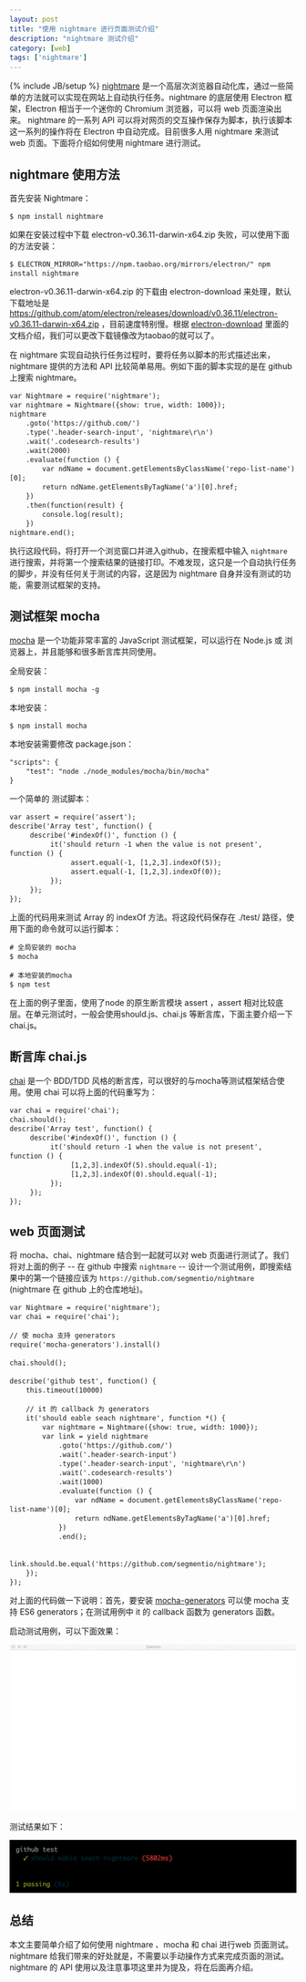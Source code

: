 ```yaml
---
layout: post
title: "使用 nightmare 进行页面测试介绍"
description: "nightmare 测试介绍"
category: [web]
tags: ['nightmare']
---
```

{% include JB/setup %}
[nightmare](https://github.com/segmentio/nightmare) 是一个高层次浏览器自动化库，通过一些简单的方法就可以实现在网站上自动执行任务。nightmare 的底层使用 Electron 框架，Electron 相当于一个迷你的 Chromium 浏览器，可以将 web 页面渲染出来。 nightmare 的一系列 API 可以将对网页的交互操作保存为脚本，执行该脚本这一系列的操作将在 Electron 中自动完成。目前很多人用 nightmare 来测试 web 页面。下面将介绍如何使用 nightmare 进行测试。

<!-- more -->

## nightmare 使用方法

首先安装 Nightmare：

    $ npm install nightmare

如果在安装过程中下载 electron-v0.36.11-darwin-x64.zip 失败，可以使用下面的方法安装：

    $ ELECTRON_MIRROR="https://npm.taobao.org/mirrors/electron/" npm install nightmare

electron-v0.36.11-darwin-x64.zip 的下载由 electron-download 来处理，默认下载地址是 https://github.com/atom/electron/releases/download/v0.36.11/electron-v0.36.11-darwin-x64.zip  ，目前速度特别慢。根据 [electron-download](https://www.npmjs.com/package/electron-download) 里面的文档介绍，我们可以更改下载镜像改为taobao的就可以了。

在 nightmare 实现自动执行任务过程时，要将任务以脚本的形式描述出来，nightmare 提供的方法和 API 比较简单易用。例如下面的脚本实现的是在 github 上搜索 nightmare。

    var Nightmare = require('nightmare');
    var nightmare = Nightmare({show: true, width: 1000});
    nightmare
        .goto('https://github.com/')
        .type('.header-search-input', 'nightmare\r\n')
        .wait('.codesearch-results')
        .wait(2000)
        .evaluate(function () {
            var ndName = document.getElementsByClassName('repo-list-name')[0];
            return ndName.getElementsByTagName('a')[0].href;
        })
        .then(function(result) {
            console.log(result);
        })
    nightmare.end();

执行这段代码，将打开一个浏览窗口并进入github，在搜索框中输入 `nightmare` 进行搜索，并将第一个搜索结果的链接打印。不难发现，这只是一个自动执行任务的脚步，并没有任何关于测试的内容，这是因为 nightmare 自身并没有测试的功能，需要测试框架的支持。

## 测试框架 mocha

[mocha](https://github.com/mochajs/mocha) 是一个功能非常丰富的 JavaScript 测试框架，可以运行在 Node.js 或 浏览器上，并且能够和很多断言库共同使用。

全局安装：

    $ npm install mocha -g

本地安装：

    $ npm install mocha

本地安装需要修改 package.json：

    "scripts": {
        "test": "node ./node_modules/mocha/bin/mocha"
    }

一个简单的 测试脚本：

    var assert = require('assert');
    describe('Array test', function() {
         describe('#indexOf()', function () {
              it('should return -1 when the value is not present', function () {
                   assert.equal(-1, [1,2,3].indexOf(5));
                   assert.equal(-1, [1,2,3].indexOf(0));
              });
         });
    });

上面的代码用来测试 Array 的 indexOf 方法。将这段代码保存在 ./test/ 路径，使用下面的命令就可以运行脚本：

    # 全局安装的 mocha
    $ mocha

    # 本地安装的mocha
    $ npm test

在上面的例子里面，使用了node 的原生断言模块 assert ，assert 相对比较底层。在单元测试时，一般会使用should.js、chai.js 等断言库，下面主要介绍一下 chai.js。

## 断言库 chai.js

[chai](https://github.com/chaijs/chai) 是一个 BDD/TDD 风格的断言库，可以很好的与mocha等测试框架结合使用。使用 chai 可以将上面的代码重写为：

    var chai = require('chai');
    chai.should();
    describe('Array test', function() {
         describe('#indexOf()', function () {
              it('should return -1 when the value is not present', function () {
                   [1,2,3].indexOf(5).should.equal(-1);
                   [1,2,3].indexOf(0).should.equal(-1);
              });
         });
    });

## web 页面测试

将 mocha、chai、nightmare 结合到一起就可以对 web 页面进行测试了。我们将对上面的例子 -- 在 github 中搜索 `nightmare` -- 设计一个测试用例，即搜索结果中的第一个链接应该为 `https://github.com/segmentio/nightmare` (nightmare 在 github 上的仓库地址)。

    var Nightmare = require('nightmare');
    var chai = require('chai');

    // 使 mocha 支持 generators
    require('mocha-generators').install()

    chai.should();

    describe('github test', function() {
        this.timeout(10000)

        // it 的 callback 为 generators
        it('should eable seach nightmare', function *() {
            var nightmare = Nightmare({show: true, width: 1000});
            var link = yield nightmare
                .goto('https://github.com/')
                .wait('.header-search-input')
                .type('.header-search-input', 'nightmare\r\n')
                .wait('.codesearch-results')
                .wait(1000)
                .evaluate(function () {
                    var ndName = document.getElementsByClassName('repo-list-name')[0];
                    return ndName.getElementsByTagName('a')[0].href;
                })
                .end();

            link.should.be.equal('https://github.com/segmentio/nightmare');
        });
    });

对上面的代码做一下说明：首先，要安装 [mocha-generators](https://github.com/vdemedes/mocha-generators) 可以使 mocha 支持 ES6 generators；在测试用例中 it 的 callback 函数为 generators 函数。

启动测试用例，可以下面效果：

![github-search-nightmare-test-opraters](/assets/images/web/nightmare/github-search-nightmare-test-opraters.gif)

测试结果如下：

![github-search-nightmare-test-result](/assets/images/web/nightmare/github-search-nightmare-test-result.png)


## 总结

本文主要简单介绍了如何使用 nightmare 、mocha 和 chai 进行web 页面测试。nightmare 给我们带来的好处就是，不需要以手动操作方式来完成页面的测试。nightmare 的 API 使用以及注意事项这里并为提及，将在后面再介绍。
